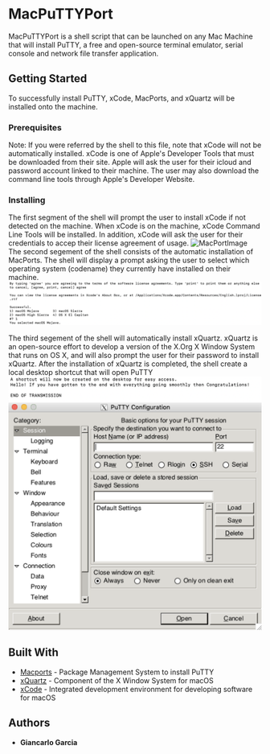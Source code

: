 # MacPuTTYPort
MacPuTTYPort is a shell script that can be launched on any Mac Machine that will install PuTTY, a free and open-source terminal emulator, serial console and network file transfer application. 

## Getting Started
To successfully install PuTTY, xCode, MacPorts, and xQuartz will be installed onto the machine.

### Prerequisites
Note: If you were referred by the shell to this file, note that xCode will not be automatically installed. xCode is one of Apple's Developer Tools that must be downloaded from their site. Apple will ask the user for their icloud and password account linked to their machine. The user may also download the command line tools through Apple's Developer Website. 

### Installing
The first segment of the shell will prompt the user to install xCode if not detected on the machine. When xCode is on the machine, xCode Command Line Tools will be installed. In addition, xCode will ask the user for their credentials to accep their license agreement of usage. 
![MacPortImage](https://github.com/ggiande/putty-example/blob/assets/macports.png?raw=true)
The second segement of the shell consists of the automatic installation of MacPorts. The shell will display a prompt asking the user to select which operating system (codename) they currently have installed on their machine. 
![CodeName](https://github.com/ggiande/MacPuTTYPort/blob/master/pics/CodenameEg.png)

The third segement of the shell will automatically install xQuartz. xQuartz is an open-source effort to develop a version of the X.Org X Window System that runs on OS X, and will also prompt the user for their password to install xQuartz. After the installation of xQuartz is completed, the shell create a local desktop shortcut that will open PuTTY
![EndofTransmission](https://github.com/ggiande/MacPuTTYPort/blob/master/pics/EndofTransmission.png)
![PuTTY](https://github.com/ggiande/MacPuTTYPort/blob/master/pics/SCputty.png)

## Built With
* [Macports](https://www.macports.org/install.php) - Package Management System to install PuTTY
* [xQuartz](https://www.xquartz.org/) - Component of the X Window System for macOS
* [xCode](https://developer.apple.com/xcode/) - Integrated development environment for developing software for macOS

## Authors
* **Giancarlo Garcia** 
